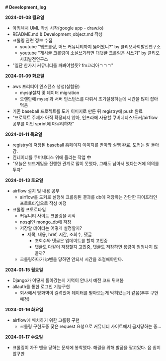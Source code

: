 **# Development_log**

**2024-01-08 월요일**
- 아키텍처 UML 작성 시작(google app - draw.io)
- README.md & Development_object.md 작성
- 크롤링 관련 정보 수집
  - youtube "웹크롤링, 어느 커뮤니티까지 뚫어봤니?" by 클리오사회발전연구소
  - youtube "게시글 크롤링이 소설쓰기라면 대댓글 크롤링은 시쓰기" by 클리오사회발전연구소
- "일단 한가지 커뮤니티를 파봐야할듯? fm코리아ㄱㄱㄱ"


**2024-01-09 화요일**
- aws 프리티어 인스턴스 생성(실험용)
  - mysql설치 및 데이터 migration
  - 오랜만에 mysql과 서버 인스턴스를 다뤄서 초기설정하는데 시간을 많이 잡아먹음
- 기존 baseball 프로젝트를 도커 이미지로 만든 뒤 registry에 push 완료
- "프로젝트 주제가 아직 확정되지 않아, 인프라에 사용할 쿠버네티스/도커/airflow 공부를 이번 sprint에 마무리하자"


**2024-01-11 목요일**
- registry에 저장된 baseball 홈페이지 이미지를 받아와 실행 완료. 도커는 잘 돌아감.
- 컨테이너를 쿠버네티스 위에 올리는 작업 中
- "오늘은 보드게임을 진행한 관계로 많이 못했다, 그래도 남아서 했다는거에 의의를 두자"

**2024-01-13 토요일**
- airflow 설치 및 내용 공부
  - airflow를 도커로 실행해 크롤링된 결과를 db에 저장하는 간단한 파이프라인 프로토타입으로 작성 예정
- 크롤링 프토로타입
  - 커뮤니티 사이트 크롤링을 시작
  - nosql인 mongo_db에 저장
  - 저장할 데이터는 어떻게 설정할지?
    - 제목, 내용, href, 시간, 조회수, 댓글
      - 조회수와 댓글은 업데이트를 할지 고민중
      - 댓글도 다같이 저장할지 고민중, 댓글도 저장하면 용량이 엄청나지 않을까?
  - 크롤링하다가 ip밴을 당하면 안되서 시간을 조절해야한다.


**2024-01-15 월요일**
- Django가 어떻게 돌아갔는지 기억이 안나서 예전 코드 뒤져봄
- allauth를 통한 로그인 기능구현
  - 회사에서 방화벽이 걸려있어 데이터를 받아오는게 막혀있는거 같음(추후 구현예정)
 

**2024-01-16 화요일**
- airflow에 배치하기 위한 크롤링 구현
  - 크롤링 구현도중 잦은 request 요청으로 커뮤니티 사이트에서 금지당하는 중...
 
**2024-01-17 수요일** 
- 크롤링이 자꾸 밴을 당하는 문제에 봉착했다. 해결을 위해 발품을 팔고있다. 음 쉽지않구만
